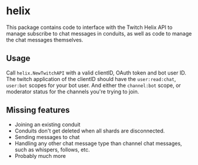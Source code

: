 # helix

This package contains code to interface with the Twitch Helix API to manage subscribe to chat messages in conduits, as well as code to manage the chat messages themselves.  

## Usage

Call `helix.NewTwitchAPI` with a valid clientID, OAuth token and bot user ID.  
The twitch application of the clientID should have the `user:read:chat`, `user:bot` scopes for your bot user. And either the `channel:bot` scope, or moderator status for the channels you're trying to join.

## Missing features

- Joining an existing conduit
- Conduits don't get deleted when all shards are disconnected.
- Sending messages to chat
- Handling any other chat message type than channel chat messages, such as whispers, follows, etc.
- Probably much more